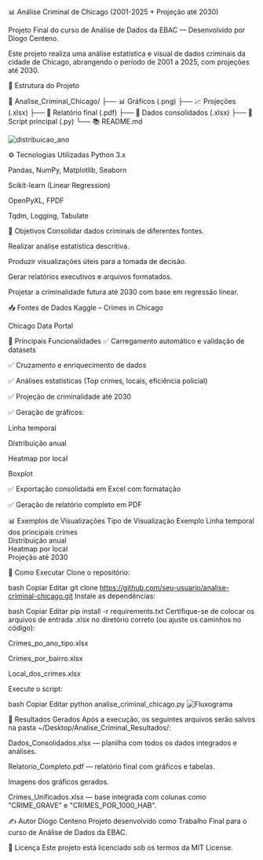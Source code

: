 📊 Análise Criminal de Chicago (2001-2025 + Projeção até 2030)

Projeto Final do curso de Análise de Dados da EBAC — Desenvolvido por Diogo Centeno.

Este projeto realiza uma análise estatística e visual de dados criminais da cidade de Chicago, abrangendo o período de 2001 a 2025, com projeções até 2030.

📁 Estrutura do Projeto

📂 Analise_Criminal_Chicago/
├── 📊 Gráficos (.png)
├── 📈 Projeções (.xlsx)
├── 📘 Relatório final (.pdf)
├── 📄 Dados consolidados (.xlsx)
├── 📜 Script principal (.py)
└── 📚 README.md

![distribuicao_ano](https://github.com/user-attachments/assets/ca308d76-cba5-4843-be06-479b93cfb664)

⚙️ Tecnologias Utilizadas
Python 3.x

Pandas, NumPy, Matplotlib, Seaborn

Scikit-learn (Linear Regression)

OpenPyXL, FPDF

Tqdm, Logging, Tabulate

📌 Objetivos
Consolidar dados criminais de diferentes fontes.

Realizar análise estatística descritiva.

Produzir visualizações úteis para a tomada de decisão.

Gerar relatórios executivos e arquivos formatados.

Projetar a criminalidade futura até 2030 com base em regressão linear.

📥 Fontes de Dados
Kaggle – Crimes in Chicago

Chicago Data Portal

🔎 Principais Funcionalidades
✅ Carregamento automático e validação de datasets

✅ Cruzamento e enriquecimento de dados

✅ Análises estatísticas (Top crimes, locais, eficiência policial)

✅ Projeção de criminalidade até 2030

✅ Geração de gráficos:

Linha temporal

Distribuição anual

Heatmap por local

Boxplot

✅ Exportação consolidada em Excel com formatação

✅ Geração de relatório completo em PDF


📊 Exemplos de Visualizações
Tipo de Visualização	Exemplo
Linha temporal dos principais crimes	
Distribuição anual	
Heatmap por local	
Projeção até 2030

🧪 Como Executar
Clone o repositório:

bash
Copiar
Editar
git clone https://github.com/seu-usuario/analise-criminal-chicago.git
Instale as dependências:

bash
Copiar
Editar
pip install -r requirements.txt
Certifique-se de colocar os arquivos de entrada .xlsx no diretório correto (ou ajuste os caminhos no código):

Crimes_po_ano_tipo.xlsx

Crimes_por_bairro.xlsx

Local_dos_crimes.xlsx

Execute o script:

bash
Copiar
Editar
python analise_criminal_chicago.py
![Fluxograma](https://github.com/user-attachments/assets/dc2ab612-b0ce-4215-a4f2-37583cc89146)


📂 Resultados Gerados
Após a execução, os seguintes arquivos serão salvos na pasta ~/Desktop/Analise_Criminal_Resultados/:

Dados_Consolidados.xlsx — planilha com todos os dados integrados e análises.

Relatorio_Completo.pdf — relatório final com gráficos e tabelas.

Imagens dos gráficos gerados.

Crimes_Unificados.xlsx — base integrada com colunas como "CRIME_GRAVE" e "CRIMES_POR_1000_HAB".

✍️ Autor
Diogo Centeno
Projeto desenvolvido como Trabalho Final para o curso de Análise de Dados da EBAC.

📝 Licença
Este projeto está licenciado sob os termos da MIT License.
